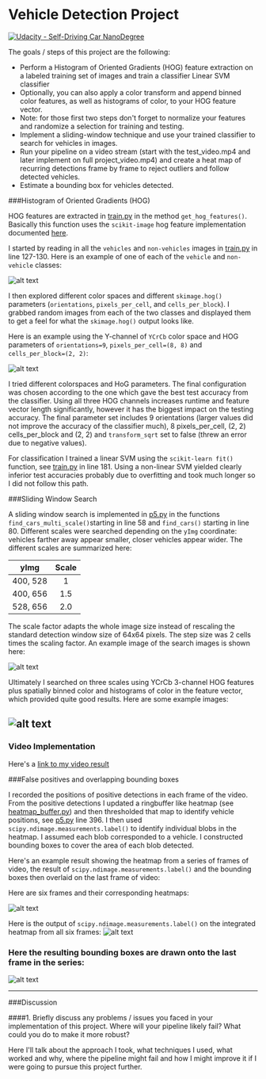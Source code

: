 # Vehicle Detection Project
[![Udacity - Self-Driving Car NanoDegree](https://s3.amazonaws.com/udacity-sdc/github/shield-carnd.svg)](http://www.udacity.com/drive)


The goals / steps of this project are the following:

* Perform a Histogram of Oriented Gradients (HOG) feature extraction on a labeled training set of images and train a classifier Linear SVM classifier
* Optionally, you can also apply a color transform and append binned color features, as well as histograms of color, to your HOG feature vector. 
* Note: for those first two steps don't forget to normalize your features and randomize a selection for training and testing.
* Implement a sliding-window technique and use your trained classifier to search for vehicles in images.
* Run your pipeline on a video stream (start with the test_video.mp4 and later implement on full project_video.mp4) and create a heat map of recurring detections frame by frame to reject outliers and follow detected vehicles.
* Estimate a bounding box for vehicles detected.

[//]: # (Image References)
[image1]: ./output_images/car_examples.png
[image2]: ./output_images/HOG_example.png
[image3]: ./output_images/sliding_windows.png
[image4]: ./output_images/example_detections.png
[image5]: ./output_images/heatmaps.png
[image6]: ./output_images/label_heatmap.png
[image7]: ./output_images/bbox.png
[video1]: ./project_video.mp4

###Histogram of Oriented Gradients (HOG)

HOG features are extracted in [train.py](https://github.com/friedricherbs/CarND-P5-Vehicle-Detection/blob/master/train.py) in the method `get_hog_features()`. Basically this function uses the `scikit-image` hog feature implementation documented [here](http://scikit-image.org/docs/dev/api/skimage.feature.html?highlight=feature%20hog#skimage.feature.hog).

I started by reading in all the `vehicles` and `non-vehicles` images in [train.py](https://github.com/friedricherbs/CarND-P5-Vehicle-Detection/blob/master/train.py) in line 127-130.  Here is an example of one of each of the `vehicle` and `non-vehicle` classes:

![alt text][image1]

I then explored different color spaces and different `skimage.hog()` parameters (`orientations`, `pixels_per_cell`, and `cells_per_block`).  I grabbed random images from each of the two classes and displayed them to get a feel for what the `skimage.hog()` output looks like.

Here is an example using the Y-channel of `YCrCb` color space and HOG parameters of `orientations=9`, `pixels_per_cell=(8, 8)` and `cells_per_block=(2, 2)`:


![alt text][image2]

I tried different colorspaces and HoG parameters. The final configuration was chosen according to the one which gave the best test accuracy from the classifier. Using all three HOG channels increases runtime and feature vector length significantly, however it has the biggest impact on the testing accuracy. The final parameter set includes 9 orientations (larger values did not improve the accuracy of the classifier much), 8 pixels_per_cell, (2, 2) cells_per_block and (2, 2) and `transform_sqrt` set to false (threw an error due to negative values). 

For classification I trained a linear SVM using the `scikit-learn fit()` function, see  [train.py](https://github.com/friedricherbs/CarND-P5-Vehicle-Detection/blob/master/train.py) in line 181. Using a non-linear SVM yielded clearly inferior test accuracies probably due to overfitting and took much longer so I did not follow this path.

###Sliding Window Search

A sliding window search is implemented in [p5.py](https://github.com/friedricherbs/CarND-P5-Vehicle-Detection/blob/master/p5.py) in the functions `find_cars_multi_scale()`starting in line 58 and `find_cars()` starting in line 80. Different scales were searched depending on the `yImg` coordinate: vehicles farther away appear smaller, closer vehicles appear wider. The different scales are summarized here:

| yImg          | Scale         | 
|:-------------:|:-------------:| 
| 400, 528      | 1             | 
| 400, 656      | 1.5           |
| 528, 656      | 2.0           |

The scale factor adapts the whole image size instead of rescaling the standard detection window size of 64x64 pixels. The step size was 2 cells times the scaling factor. An example image of the search images is shown here:


![alt text][image3]

Ultimately I searched on three scales using YCrCb 3-channel HOG features plus spatially binned color and histograms of color in the feature vector, which provided quite good results.  Here are some example images:

![alt text][image4]
---

### Video Implementation

Here's a [link to my video result](./p5.mp4)


###False positives and overlapping bounding boxes

I recorded the positions of positive detections in each frame of the video.  From the positive detections I updated a ringbuffer like heatmap (see [heatmap_buffer.py](./heatmap_buffer.py)) and then thresholded that map to identify vehicle positions, see [p5.py](./p5.py) line 396.  I then used `scipy.ndimage.measurements.label()` to identify individual blobs in the heatmap.  I assumed each blob corresponded to a vehicle.  I constructed bounding boxes to cover the area of each blob detected.  

Here's an example result showing the heatmap from a series of frames of video, the result of `scipy.ndimage.measurements.label()` and the bounding boxes then overlaid on the last frame of video:

Here are six frames and their corresponding heatmaps:

![alt text][image5]

Here is the output of `scipy.ndimage.measurements.label()` on the integrated heatmap from all six frames:
![alt text][image6]

### Here the resulting bounding boxes are drawn onto the last frame in the series:
![alt text][image7]



---

###Discussion

####1. Briefly discuss any problems / issues you faced in your implementation of this project.  Where will your pipeline likely fail?  What could you do to make it more robust?

Here I'll talk about the approach I took, what techniques I used, what worked and why, where the pipeline might fail and how I might improve it if I were going to pursue this project further.  
